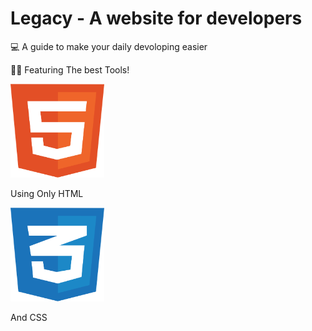 # Legacy - A website for developers
💻 A guide to make your daily devoloping easier


👨‍💻 Featuring The best Tools!

<p align="left">
            <img width="150" height="150" src="/img/html-1.svg">
</p>
Using Only HTML 
<p align="left">
            <img width="150" height="150" src="/img/css-3.svg">
</p>
And CSS
